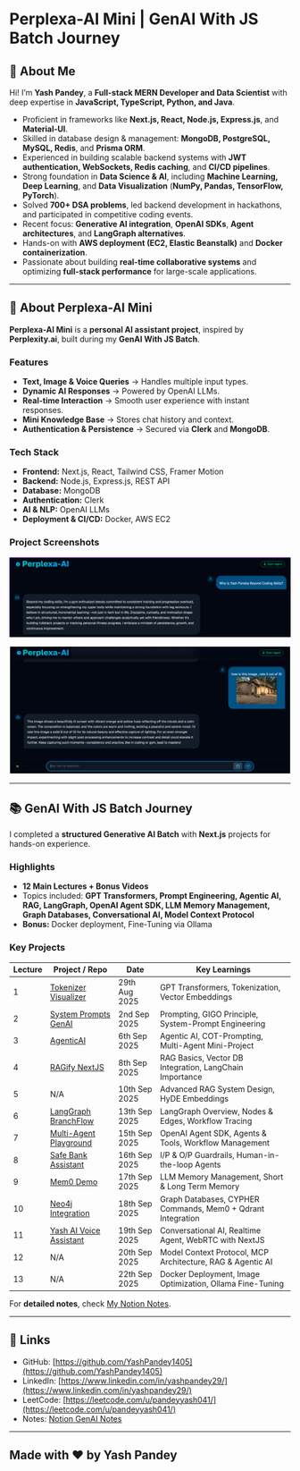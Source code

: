# Perplexa-AI Mini | GenAI With JS Batch Journey

## 🚀 About Me

Hi! I’m **Yash Pandey**, a **Full-stack MERN Developer and Data Scientist** with deep expertise in **JavaScript, TypeScript, Python, and Java**.

- Proficient in frameworks like **Next.js, React, Node.js, Express.js**, and **Material-UI**.
- Skilled in database design & management: **MongoDB, PostgreSQL, MySQL, Redis**, and **Prisma ORM**.
- Experienced in building scalable backend systems with **JWT authentication, WebSockets, Redis caching**, and **CI/CD pipelines**.
- Strong foundation in **Data Science & AI**, including **Machine Learning, Deep Learning**, and **Data Visualization** (**NumPy, Pandas, TensorFlow, PyTorch**).
- Solved **700+ DSA problems**, led backend development in hackathons, and participated in competitive coding events.
- Recent focus: **Generative AI integration**, **OpenAI SDKs**, **Agent architectures**, and **LangGraph alternatives**.
- Hands-on with **AWS deployment (EC2, Elastic Beanstalk)** and **Docker containerization**.
- Passionate about building **real-time collaborative systems** and optimizing **full-stack performance** for large-scale applications.

---

## 🧠 About Perplexa-AI Mini

**Perplexa-AI Mini** is a **personal AI assistant project**, inspired by **Perplexity.ai**, built during my **GenAI With JS Batch**.

### Features

- **Text, Image & Voice Queries** → Handles multiple input types.
- **Dynamic AI Responses** → Powered by OpenAI LLMs.
- **Real-time Interaction** → Smooth user experience with instant responses.
- **Mini Knowledge Base** → Stores chat history and context.
- **Authentication & Persistence** → Secured via **Clerk** and **MongoDB**.

### Tech Stack

- **Frontend:** Next.js, React, Tailwind CSS, Framer Motion
- **Backend:** Node.js, Express.js, REST API
- **Database:** MongoDB
- **Authentication:** Clerk
- **AI & NLP:** OpenAI LLMs
- **Deployment & CI/CD:** Docker, AWS EC2

### Project Screenshots

![Perplexa-AI Banner](./public/PerplexaAI-Banner-1.png)

![Perplexa-AI Banner](./public/PerplexaAI-Banner-2.png)

---

## 📚 GenAI With JS Batch Journey

I completed a **structured Generative AI Batch** with **Next.js** projects for hands-on experience.

### Highlights

- **12 Main Lectures + Bonus Videos**
- Topics included: **GPT Transformers, Prompt Engineering, Agentic AI, RAG, LangGraph, OpenAI Agent SDK, LLM Memory Management, Graph Databases, Conversational AI, Model Context Protocol**
- **Bonus:** Docker deployment, Fine-Tuning via Ollama

### Key Projects

| Lecture | Project / Repo                                                                       | Date          | Key Learnings                                               |
| ------- | ------------------------------------------------------------------------------------ | ------------- | ----------------------------------------------------------- |
| 1       | [Tokenizer Visualizer](https://github.com/YashPandey1405/tokenizer-visualizer)       | 29th Aug 2025 | GPT Transformers, Tokenization, Vector Embeddings           |
| 2       | [System Prompts GenAI](https://github.com/YashPandey1405/system-prompts-genai)       | 2nd Sep 2025  | Prompting, GIGO Principle, System-Prompt Engineering        |
| 3       | [AgenticAI](https://github.com/YashPandey1405/AgenticAI)                             | 6th Sep 2025  | Agentic AI, COT-Prompting, Multi-Agent Mini-Project         |
| 4       | [RAGify NextJS](https://github.com/YashPandey1405/ragify-nextjs)                     | 8th Sep 2025  | RAG Basics, Vector DB Integration, LangChain Importance     |
| 5       | N/A                                                                                  | 10th Sep 2025 | Advanced RAG System Design, HyDE Embeddings                 |
| 6       | [LangGraph BranchFlow](https://github.com/YashPandey1405/LangGraph-BranchFlow)       | 13th Sep 2025 | LangGraph Overview, Nodes & Edges, Workflow Tracing         |
| 7       | [Multi-Agent Playground](https://github.com/YashPandey1405/multi-agent-playground)   | 15th Sep 2025 | OpenAI Agent SDK, Agents & Tools, Workflow Management       |
| 8       | [Safe Bank Assistant](https://github.com/YashPandey1405/safe-bank-assistant)         | 16th Sep 2025 | I/P & O/P Guardrails, Human-in-the-loop Agents              |
| 9       | [Mem0 Demo](https://github.com/YashPandey1405/qdrant-openai-memory-demo)             | 17th Sep 2025 | LLM Memory Management, Short & Long Term Memory             |
| 10      | [Neo4j Integration](https://github.com/YashPandey1405/neo4j-db-integration)          | 18th Sep 2025 | Graph Databases, CYPHER Commands, Mem0 + Qdrant Integration |
| 11      | [Yash AI Voice Assistant](https://github.com/YashPandey1405/yash-ai-voice-assistant) | 19th Sep 2025 | Conversational AI, Realtime Agent, WebRTC with NextJS       |
| 12      | N/A                                                                                  | 20th Sep 2025 | Model Context Protocol, MCP Architecture, RAG & Agentic AI  |
| 13      | N/A                                                                                  | 22th Sep 2025 | Docker Deployment, Image Optimization, Ollama Fine-Tuning   |

For **detailed notes**, check [My Notion Notes](https://www.notion.so/Gen-AI-Dev-Notes-By-Yash-Pandey-25e61dc098e680cba43cd87e419a280c?source=copy_link).

---

## 🔗 Links

- GitHub: [https://github.com/YashPandey1405](https://github.com/YashPandey1405)
- LinkedIn: [https://www.linkedin.com/in/yashpandey29/](https://www.linkedin.com/in/yashpandey29/)
- LeetCode: [https://leetcode.com/u/pandeyyash041/](https://leetcode.com/u/pandeyyash041/)
- Notes: [Notion GenAI Notes](https://www.notion.so/Gen-AI-Dev-Notes-By-Yash-Pandey-25e61dc098e680cba43cd87e419a280c?source=copy_link)

---

## Made with **❤️** by **Yash Pandey**
